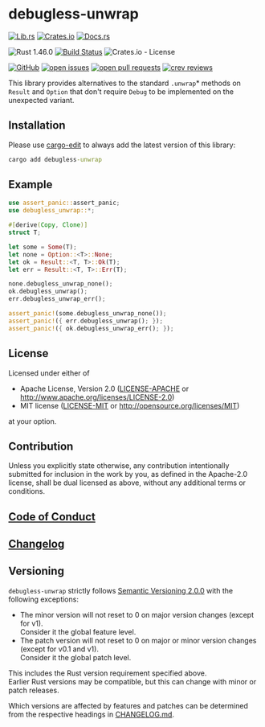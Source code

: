 # debugless-unwrap

[![Lib.rs](https://img.shields.io/badge/Lib.rs-*-84f)](https://lib.rs/crates/debugless-unwrap)
[![Crates.io](https://img.shields.io/crates/v/debugless-unwrap)](https://crates.io/crates/debugless-unwrap)
[![Docs.rs](https://docs.rs/debugless-unwrap/badge.svg)](https://docs.rs/crates/debugless-unwrap)

![Rust 1.46.0](https://img.shields.io/static/v1?logo=Rust&label=&message=1.46.0&color=grey)
[![Build Status](https://travis-ci.com/Tamschi/debugless-unwrap.svg?branch=develop)](https://travis-ci.com/Tamschi/debugless-unwrap/branches)
![Crates.io - License](https://img.shields.io/crates/l/debugless-unwrap/0.0.4)

[![GitHub](https://img.shields.io/static/v1?logo=GitHub&label=&message=%20&color=grey)](https://github.com/Tamschi/debugless-unwrap)
[![open issues](https://img.shields.io/github/issues-raw/Tamschi/debugless-unwrap)](https://github.com/Tamschi/debugless-unwrap/issues)
[![open pull requests](https://img.shields.io/github/issues-pr-raw/Tamschi/debugless-unwrap)](https://github.com/Tamschi/debugless-unwrap/pulls)
[![crev reviews](https://web.crev.dev/rust-reviews/badge/crev_count/debugless-unwrap.svg)](https://web.crev.dev/rust-reviews/crate/debugless-unwrap/)

This library provides alternatives to the standard `.unwrap`* methods on `Result` and `Option` that don't require `Debug` to be implemented on the unexpected variant.

## Installation

Please use [cargo-edit](https://crates.io/crates/cargo-edit) to always add the latest version of this library:

```cmd
cargo add debugless-unwrap
```

## Example

```rust
use assert_panic::assert_panic;
use debugless_unwrap::*;

#[derive(Copy, Clone)]
struct T;

let some = Some(T);
let none = Option::<T>::None;
let ok = Result::<T, T>::Ok(T);
let err = Result::<T, T>::Err(T);

none.debugless_unwrap_none();
ok.debugless_unwrap();
err.debugless_unwrap_err();

assert_panic!(some.debugless_unwrap_none());
assert_panic!({ err.debugless_unwrap(); });
assert_panic!({ ok.debugless_unwrap_err(); });
```

## License

Licensed under either of

* Apache License, Version 2.0
   ([LICENSE-APACHE](LICENSE-APACHE) or <http://www.apache.org/licenses/LICENSE-2.0>)
* MIT license
   ([LICENSE-MIT](LICENSE-MIT) or <http://opensource.org/licenses/MIT>)

at your option.

## Contribution

Unless you explicitly state otherwise, any contribution intentionally submitted
for inclusion in the work by you, as defined in the Apache-2.0 license, shall be
dual licensed as above, without any additional terms or conditions.

## [Code of Conduct](CODE_OF_CONDUCT.md)

## [Changelog](CHANGELOG.md)

## Versioning

`debugless-unwrap` strictly follows [Semantic Versioning 2.0.0](https://semver.org/spec/v2.0.0.html) with the following exceptions:

* The minor version will not reset to 0 on major version changes (except for v1).  
Consider it the global feature level.
* The patch version will not reset to 0 on major or minor version changes (except for v0.1 and v1).  
Consider it the global patch level.

This includes the Rust version requirement specified above.  
Earlier Rust versions may be compatible, but this can change with minor or patch releases.

Which versions are affected by features and patches can be determined from the respective headings in [CHANGELOG.md](CHANGELOG.md).
